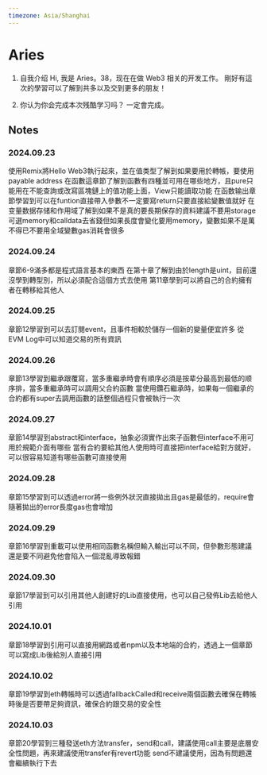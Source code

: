 ```yaml
---
timezone: Asia/Shanghai
---
```


# Aries

1. 自我介绍
   Hi, 我是 Aries。38，现在在做 Web3 相关的开发工作。
   剛好有這次的學習可以了解到共多以及交到更多的朋友！

3. 你认为你会完成本次残酷学习吗？
   一定會完成。

## Notes

<!-- Content_START -->

### 2024.09.23
使用Remix將Hello Web3執行起來，並在值类型了解到如果要用於轉帳，要使用payable address
在函數這章節了解到函數有四種並可用在哪些地方，且pure只能用在不能查詢或改寫區塊鏈上的值功能上面，View只能讀取功能
在函数输出章節學習到可以在funtion直接帶入參數不一定要寫return只要直接給變數值就好
在变量数据存储和作用域了解到如果不是真的要長期保存的資料建議不要用storage可選memory和calldata去省錢但如果長度會變化要用memory，變數如果不是萬不得已不要用全域變數gas消耗會很多

### 2024.09.24
章節6-9滿多都是程式語言基本的東西
在第十章了解到由於length是uint，目前還沒學到轉型別，所以必須配合這個方式去使用
第11章學到可以將自己的合約擁有者在轉移給其他人

### 2024.09.25
章節12學習到可以去訂閱event，且事件相較於儲存一個新的變量便宜許多
從EVM Log中可以知道交易的所有資訊

### 2024.09.26
章節13學習到繼承跟覆寫，當多重繼承時會有順序必須是按辈分最高到最低的顺序排，當多重繼承時可以調用父合約函數
當使用鑽石繼承時，如果每一個繼承的合約都有super去調用函數的話整個過程只會被執行一次

### 2024.09.27
章節14學習到abstract和interface，抽象必須實作出來子函數但interface不用可用於規範介面有哪些
當有合約要給其他人使用時可直接把interface給對方就好，可以很容易知道有哪些函數可直接使用

### 2024.09.28
章節15學習到可以透過error將一些例外狀況直接拋出且gas是最低的，require會隨著拋出的error長度gas也會增加

### 2024.09.29
章節16學習到重載可以使用相同函數名稱但輸入輸出可以不同，但參數形態建議還是要不同避免他會陷入一個混亂導致報錯

### 2024.09.30
章節17學習到可以引用其他人創建好的Lib直接使用，也可以自己發佈Lib去給他人引用

### 2024.10.01
章節18學習到引用可以直接用網路或者npm以及本地端的合約，透過上一個章節可以寫成Lib後給別人直接引用

### 2024.10.02
章節19學習到eth轉帳時可以透過fallbackCalled和receive兩個函數去確保在轉帳時後是否要帶足夠資訊，確保合約跟交易的安全性

### 2024.10.03
章節20學習到三種發送eth方法transfer，send和call，建議使用call主要是底層安全性問題，再來建議使用transfer有revert功能
send不建議使用，因為有問題還會繼續執行下去
<!-- Content_END -->
